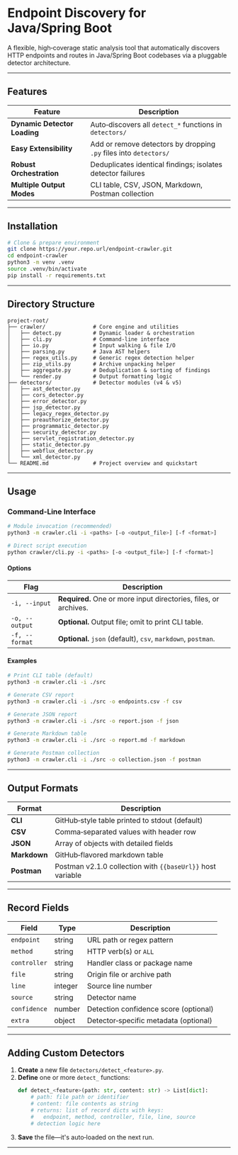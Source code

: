 # Endpoint Discovery for Java/Spring Boot

A flexible, high‑coverage static analysis tool that automatically discovers HTTP endpoints and routes in Java/Spring Boot codebases via a pluggable detector architecture.

---

## Features

| Feature                  | Description                                                           |
|--------------------------|-----------------------------------------------------------------------|
| **Dynamic Detector Loading** | Auto‑discovers all `detect_*` functions in `detectors/`              |
| **Easy Extensibility**   | Add or remove detectors by dropping `.py` files into `detectors/`    |
| **Robust Orchestration** | Deduplicates identical findings; isolates detector failures          |
| **Multiple Output Modes**| CLI table, CSV, JSON, Markdown, Postman collection                   |

---

## Installation

```bash
# Clone & prepare environment
git clone https://your.repo.url/endpoint-crawler.git
cd endpoint-crawler
python3 -m venv .venv
source .venv/bin/activate
pip install -r requirements.txt
```

---

## Directory Structure

```text
project-root/
├── crawler/               # Core engine and utilities
│   ├── detect.py          # Dynamic loader & orchestration
│   ├── cli.py             # Command‑line interface
│   ├── io.py              # Input walking & file I/O
│   ├── parsing.py         # Java AST helpers
│   ├── regex_utils.py     # Generic regex detection helper
│   ├── zip_utils.py       # Archive unpacking helper
│   ├── aggregate.py       # Deduplication & sorting of findings
│   └── render.py          # Output formatting logic
├── detectors/             # Detector modules (v4 & v5)
│   ├── ast_detector.py
│   ├── cors_detector.py
│   ├── error_detector.py
│   ├── jsp_detector.py
│   ├── legacy_regex_detector.py
│   ├── preauthorize_detector.py
│   ├── programmatic_detector.py
│   ├── security_detector.py
│   ├── servlet_registration_detector.py
│   ├── static_detector.py
│   ├── webflux_detector.py
│   └── xml_detector.py
└── README.md              # Project overview and quickstart
```

---

## Usage

### Command‑Line Interface

```bash
# Module invocation (recommended)
python3 -m crawler.cli -i <paths> [-o <output_file>] [-f <format>]

# Direct script execution
python crawler/cli.py -i <paths> [-o <output_file>] [-f <format>]
```

#### Options

| Flag             | Description                                                       |
|------------------|-------------------------------------------------------------------|
| `-i, --input`    | **Required.** One or more input directories, files, or archives.  |
| `-o, --output`   | **Optional.** Output file; omit to print CLI table.               |
| `-f, --format`   | **Optional.** `json` (default), `csv`, `markdown`, `postman`.     |

#### Examples

```bash
# Print CLI table (default)
python3 -m crawler.cli -i ./src

# Generate CSV report
python3 -m crawler.cli -i ./src -o endpoints.csv -f csv

# Generate JSON report
python3 -m crawler.cli -i ./src -o report.json -f json

# Generate Markdown table
python3 -m crawler.cli -i ./src -o report.md -f markdown

# Generate Postman collection
python3 -m crawler.cli -i ./src -o collection.json -f postman
```

---

## Output Formats

| Format      | Description                                                   |
|-------------|---------------------------------------------------------------|
| **CLI**     | GitHub‑style table printed to stdout (default)                |
| **CSV**     | Comma‑separated values with header row                        |
| **JSON**    | Array of objects with detailed fields                         |
| **Markdown**| GitHub‑flavored markdown table                                |
| **Postman** | Postman v2.1.0 collection with `{{baseUrl}}` host variable    |

---

## Record Fields

| Field        | Type    | Description                               |
|--------------|---------|-------------------------------------------|
| `endpoint`   | string  | URL path or regex pattern                 |
| `method`     | string  | HTTP verb(s) or `ALL`                     |
| `controller` | string  | Handler class or package name             |
| `file`       | string  | Origin file or archive path               |
| `line`       | integer | Source line number                        |
| `source`     | string  | Detector name                             |
| `confidence` | number  | Detection confidence score (optional)     |
| `extra`      | object  | Detector‑specific metadata (optional)     |

---

## Adding Custom Detectors

1. **Create** a new file `detectors/detect_<feature>.py`.
2. **Define** one or more `detect_` functions:
   ```python
   def detect_<feature>(path: str, content: str) -> List[dict]:
       # path: file path or identifier
       # content: file contents as string
       # returns: list of record dicts with keys:
       #   endpoint, method, controller, file, line, source
       # detection logic here
   ```
3. **Save** the file—it's auto‑loaded on the next run.

---
